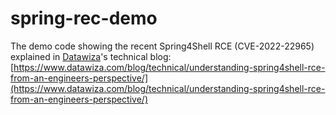# spring-rec-demo

The demo code showing the recent Spring4Shell RCE (CVE-2022-22965) explained in 
[Datawiza](https://www.datawiza.com/)'s technical blog: [https://www.datawiza.com/blog/technical/understanding-spring4shell-rce-from-an-engineers-perspective/](https://www.datawiza.com/blog/technical/understanding-spring4shell-rce-from-an-engineers-perspective/)
